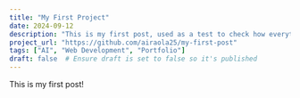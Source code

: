 ```yaml
---
title: "My First Project"
date: 2024-09-12
description: "This is my first post, used as a test to check how everything works."
project_url: "https://github.com/airaola25/my-first-post"
tags: ["AI", "Web Development", "Portfolio"]
draft: false  # Ensure draft is set to false so it's published
---
```


This is my first post!

